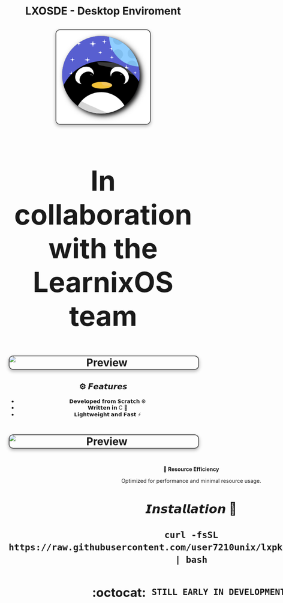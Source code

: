 <div align="center">

# LXOSDE - Desktop Enviroment

<div align="center">

<img src="https://raw.githubusercontent.com/LearnixOS/learnixos.github.io/refs/heads/main/assets/images/logo.png" align="center" alt=" Preview" width="250" style="display: block; margin: 32px auto; border: 2px solid #555; border-radius: 12px; box-shadow: 0 4px 10px rgba(0, 0, 0, 0.3);">



<div align="center">
  <h2 style="font-size: 74px;">
    <strong>
      <a href="https://learnixos.github.io/" style="text-decoration: none; color: inherit;">
        In collaboration with the LearnixOS team
      </a>
    </strong>
  </h2>



<h1>
      <img src="assets/images/install1.png" align="center" alt="Preview" width="750" style="display: block; margin: 32px auto; border: 2px solid #555; border-radius: 12px; box-shadow: 0 4px 10px rgba(0, 0, 0, 0.3);">
</div>
</div> 

<div align="center">

## ⚙️ 𝙁𝙚𝙖𝙩𝙪𝙧𝙚𝙨

  -  𝗗𝗲𝘃𝗲𝗹𝗼𝗽𝗲𝗱 𝗳𝗿𝗼𝗺 𝗦𝗰𝗿𝗮𝘁𝗰𝗵 ⚙️
- 𝗪𝗿𝗶𝘁𝘁𝗲𝗻 𝗶𝗻 C 🐍
 -   𝗟𝗶𝗴𝗵𝘁𝘄𝗲𝗶𝗴𝗵𝘁 𝗮𝗻𝗱 𝗙𝗮𝘀𝘁 ⚡



<h1>
      <img src="assets/images/2.png" align="center" alt=" Preview" width="670" style="display: block; margin: 32px auto; border: 2px solid #555; border-radius: 12px; box-shadow: 0 4px 10px rgba(0, 0, 0, 0.3);">
</div>
</div> 

<div align="center">


<div style="display: flex; align-items: center; margin-bottom: 40px;">
  <div style="flex: 1; padding-right: 20px;">
    <p><strong>🚀 Resource Efficiency</strong></p>
    <p>Optimized for performance and minimal resource usage.</p>
<h1>
  
<div align="center">

### 𝙄𝙣𝙨𝙩𝙖𝙡𝙡𝙖𝙩𝙞𝙤𝙣 🍃

```
curl -fsSL https://raw.githubusercontent.com/user7210unix/lxpkg/main/install.sh | bash
```




### :octocat: ‎ <sup><sub><samp>STILL EARLY IN DEVELOPMENT!</samp></sub></sup>

